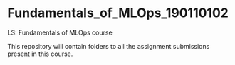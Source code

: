 # Fundamentals_of_MLOps_190110102
LS: Fundamentals of MLOps course

This repository will contain folders to all the assignment submissions present in this course.
